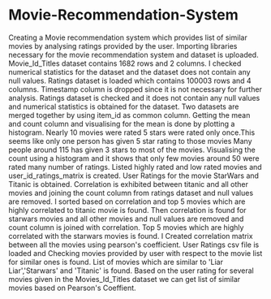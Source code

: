 # Movie-Recommendation-System
Creating a Movie recommendation system which provides list of similar movies by analysing ratings provided by the user.
Importing libraries necessary for the movie recommendation system and dataset is uploaded.
Movie_Id_Titles dataset contains 1682 rows and 2 columns.
I checked numerical statistics for the dataset and the dataset does not contain any null values.
Ratings dataset is loaded which contains 100003 rows and 4 columns.
Timestamp column is dropped since it is not necessary for further analysis.
Ratings dataset is checked and it does not contain any null values and numerical statistics is obtained for the dataset.
Two datasets are merged together by using item_id as common column.
Getting the mean and count column and visualising for the mean is done by plotting a histogram.
Nearly 10 movies were rated 5 stars were rated only once.This seems like only one person has given 5 star rating to those movies Many people around 115 has given 3 stars to most of the movies.
Visualising the count using a histogram and it shows that only few movies around 50 were rated many number of ratings. 
Listed highly rated and low rated movies and user_id_ratings_matrix is created.
User Ratings for the movie StarWars and Titanic is obtained.
Correlation is exhibited between titanic and all other movies and joining the count column from ratings dataset and null values are removed. 
I sorted based on correlation and top 5 movies which are highly correlated to titanic movie is found.
Then correlation is found for starwars movies and all other movies and null values are removed and count column is joined with correlation.
Top 5 movies which are highly correlated with the starwars movies is found.
I Created correlation matrix between all the movies using pearson's coefficient.
User Ratings csv file is loaded and Checking movies provided by user with respect to the movie list for similar ones is found.
List of movies which are similar to 'Liar Liar','Starwars' and 'Titanic' is found.
Based on the user rating for several movies given in the Movies_Id_Titles dataset we can get list of similar movies based on Pearson's Coeffient.


 
 
